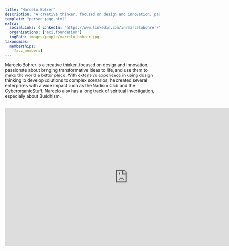 ```yaml
---
title: "Marcelo Bohrer"
description: "A creative thinker, focused on design and innovation, passionate about bringing transformative ideas to life."
template: "person_page.html"
extra:
  socialLinks: { LinkedIn: "https://www.linkedin.com/in/marcelobohrer/"}
  organizations: ["aci,foundation"]
  imgPath: images/people/marcelo_bohrer.jpg
taxonomies:
  memberships:
    [aci_members]
---
```


Marcelo Bohrer is a creative thinker, focused on design and innovation, passionate about bringing transformative ideas to life, and use them to make the world a better place. With extensive experience in using design thinking to develop solutions to complex scenarios, he created several enterprises with a wide impact such as the Nadism Club and the CyberorganicStuff. Marcelo also has a long track of spiritual investigation, especially about Buddhism.


<BR>
<div class="aspect-w-16 aspect-h-9">
<iframe src="https://player.vimeo.com/video/424095605" width="800" height="450" frameborder="0" allow="autoplay; fullscreen" allowfullscreen></iframe>
</div>
<BR>